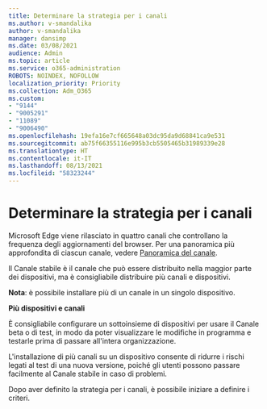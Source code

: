 ```yaml
---
title: Determinare la strategia per i canali
ms.author: v-smandalika
author: v-smandalika
manager: dansimp
ms.date: 03/08/2021
audience: Admin
ms.topic: article
ms.service: o365-administration
ROBOTS: NOINDEX, NOFOLLOW
localization_priority: Priority
ms.collection: Adm_O365
ms.custom:
- "9144"
- "9005291"
- "11089"
- "9006490"
ms.openlocfilehash: 19efa16e7cf665648a03dc95da9d68841ca9e531
ms.sourcegitcommit: ab75f66355116e995b3cb5505465b31989339e28
ms.translationtype: HT
ms.contentlocale: it-IT
ms.lasthandoff: 08/13/2021
ms.locfileid: "58323244"
---
```

# <a name="determine-channel-strategy"></a>Determinare la strategia per i canali

Microsoft Edge viene rilasciato in quattro canali che controllano la frequenza degli aggiornamenti del browser. Per una panoramica più approfondita di ciascun canale, vedere [Panoramica del canale](https://docs.microsoft.com/DeployEdge/microsoft-edge-channels#channel-overview).

Il Canale stabile è il canale che può essere distribuito nella maggior parte dei dispositivi, ma è consigliabile distribuire più canali e dispositivi.

**Nota**: è possibile installare più di un canale in un singolo dispositivo.

**Più dispositivi e canali**

È consigliabile configurare un sottoinsieme di dispositivi per usare il Canale beta o di test, in modo da poter visualizzare le modifiche in programma e testarle prima di passare all'intera organizzazione.

L'installazione di più canali su un dispositivo consente di ridurre i rischi legati al test di una nuova versione, poiché gli utenti possono passare facilmente al Canale stabile in caso di problemi.

Dopo aver definito la strategia per i canali, è possibile iniziare a definire i criteri.

